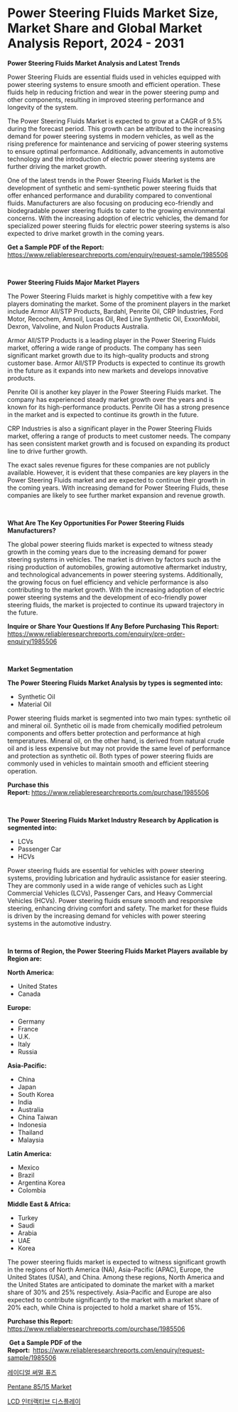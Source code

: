 <p><h1>Power Steering Fluids Market Size, Market Share and Global Market Analysis Report, 2024 - 2031</h1></p><p><strong>Power Steering Fluids Market Analysis and Latest Trends</strong></p>
<p><p>Power Steering Fluids are essential fluids used in vehicles equipped with power steering systems to ensure smooth and efficient operation. These fluids help in reducing friction and wear in the power steering pump and other components, resulting in improved steering performance and longevity of the system.</p><p>The Power Steering Fluids Market is expected to grow at a CAGR of 9.5% during the forecast period. This growth can be attributed to the increasing demand for power steering systems in modern vehicles, as well as the rising preference for maintenance and servicing of power steering systems to ensure optimal performance. Additionally, advancements in automotive technology and the introduction of electric power steering systems are further driving the market growth.</p><p>One of the latest trends in the Power Steering Fluids Market is the development of synthetic and semi-synthetic power steering fluids that offer enhanced performance and durability compared to conventional fluids. Manufacturers are also focusing on producing eco-friendly and biodegradable power steering fluids to cater to the growing environmental concerns. With the increasing adoption of electric vehicles, the demand for specialized power steering fluids for electric power steering systems is also expected to drive market growth in the coming years.</p></p>
<p><strong>Get a Sample PDF of the Report:&nbsp;</strong> <a href="https://www.reliableresearchreports.com/enquiry/request-sample/1985506">https://www.reliableresearchreports.com/enquiry/request-sample/1985506</a></p>
<p>&nbsp;</p>
<p><strong>Power Steering Fluids Major Market Players</strong></p>
<p><p>The Power Steering Fluids market is highly competitive with a few key players dominating the market. Some of the prominent players in the market include Armor All/STP Products, Bardahl, Penrite Oil, CRP Industries, Ford Motor, Recochem, Amsoil, Lucas Oil, Red Line Synthetic Oil, ExxonMobil, Dexron, Valvoline, and Nulon Products Australia.</p><p>Armor All/STP Products is a leading player in the Power Steering Fluids market, offering a wide range of products. The company has seen significant market growth due to its high-quality products and strong customer base. Armor All/STP Products is expected to continue its growth in the future as it expands into new markets and develops innovative products.</p><p>Penrite Oil is another key player in the Power Steering Fluids market. The company has experienced steady market growth over the years and is known for its high-performance products. Penrite Oil has a strong presence in the market and is expected to continue its growth in the future.</p><p>CRP Industries is also a significant player in the Power Steering Fluids market, offering a range of products to meet customer needs. The company has seen consistent market growth and is focused on expanding its product line to drive further growth.</p><p>The exact sales revenue figures for these companies are not publicly available. However, it is evident that these companies are key players in the Power Steering Fluids market and are expected to continue their growth in the coming years. With increasing demand for Power Steering Fluids, these companies are likely to see further market expansion and revenue growth.</p></p>
<p>&nbsp;</p>
<p><strong>What Are The Key Opportunities For Power Steering Fluids Manufacturers?</strong></p>
<p><p>The global power steering fluids market is expected to witness steady growth in the coming years due to the increasing demand for power steering systems in vehicles. The market is driven by factors such as the rising production of automobiles, growing automotive aftermarket industry, and technological advancements in power steering systems. Additionally, the growing focus on fuel efficiency and vehicle performance is also contributing to the market growth. With the increasing adoption of electric power steering systems and the development of eco-friendly power steering fluids, the market is projected to continue its upward trajectory in the future.</p></p>
<p><strong>Inquire or Share Your Questions If Any Before Purchasing This Report:</strong> <a href="https://www.reliableresearchreports.com/enquiry/pre-order-enquiry/1985506">https://www.reliableresearchreports.com/enquiry/pre-order-enquiry/1985506</a></p>
<p>&nbsp;</p>
<p><strong>Market Segmentation</strong></p>
<p><strong>The Power Steering Fluids Market Analysis by types is segmented into:</strong></p>
<p><ul><li>Synthetic Oil</li><li>Material Oil</li></ul></p>
<p><p>Power steering fluids market is segmented into two main types: synthetic oil and mineral oil. Synthetic oil is made from chemically modified petroleum components and offers better protection and performance at high temperatures. Mineral oil, on the other hand, is derived from natural crude oil and is less expensive but may not provide the same level of performance and protection as synthetic oil. Both types of power steering fluids are commonly used in vehicles to maintain smooth and efficient steering operation.</p></p>
<p><strong>Purchase this Report:&nbsp;</strong><a href="https://www.reliableresearchreports.com/purchase/1985506">https://www.reliableresearchreports.com/purchase/1985506</a></p>
<p>&nbsp;</p>
<p><strong>The Power Steering Fluids Market Industry Research by Application is segmented into:</strong></p>
<p><ul><li>LCVs</li><li>Passenger Car</li><li>HCVs</li></ul></p>
<p><p>Power steering fluids are essential for vehicles with power steering systems, providing lubrication and hydraulic assistance for easier steering. They are commonly used in a wide range of vehicles such as Light Commercial Vehicles (LCVs), Passenger Cars, and Heavy Commercial Vehicles (HCVs). Power steering fluids ensure smooth and responsive steering, enhancing driving comfort and safety. The market for these fluids is driven by the increasing demand for vehicles with power steering systems in the automotive industry.</p></p>
<p>&nbsp;</p>
<p><strong>In terms of Region, the Power Steering Fluids Market Players available by Region are:</strong></p>
<p>
    <p> <strong> North America: </strong>
        <ul>
            <li>United States</li>
            <li>Canada</li>
        </ul>
        </p> 
    <p> <strong> Europe: </strong>
        <ul>
            <li>Germany</li>
            <li>France</li>
            <li>U.K.</li>
            <li>Italy</li>
            <li>Russia</li>
        </ul>
        </p> 
    <p> <strong> Asia-Pacific: </strong>
        <ul>
            <li>China</li>
            <li>Japan</li>
            <li>South Korea</li>
            <li>India</li>
            <li>Australia</li>
            <li>China Taiwan</li>
            <li>Indonesia</li>
            <li>Thailand</li>
            <li>Malaysia</li>
        </ul>
        </p> 
    <p> <strong> Latin America: </strong>
        <ul>
            <li>Mexico</li>
            <li>Brazil</li>
            <li>Argentina Korea</li>
            <li>Colombia</li>
        </ul>
        </p> 
    <p> <strong> Middle East & Africa: </strong>
        <ul>
            <li>Turkey</li>
            <li>Saudi</li>
            <li>Arabia</li>
            <li>UAE</li>
            <li>Korea</li>
        </ul>
    </p>
    </p>
<p><p>The power steering fluids market is expected to witness significant growth in the regions of North America (NA), Asia-Pacific (APAC), Europe, the United States (USA), and China. Among these regions, North America and the United States are anticipated to dominate the market with a market share of 30% and 25% respectively. Asia-Pacific and Europe are also expected to contribute significantly to the market with a market share of 20% each, while China is projected to hold a market share of 15%.</p></p>
<p><strong>Purchase this Report: </strong><a href="https://www.reliableresearchreports.com/purchase/1985506">https://www.reliableresearchreports.com/purchase/1985506</a></p>
<p>&nbsp;<strong>Get a Sample PDF of the Report:&nbsp;&nbsp;</strong><a href="https://www.reliableresearchreports.com/enquiry/request-sample/1985506">https://www.reliableresearchreports.com/enquiry/request-sample/1985506</a></p>
<p><strong></strong></p>
<p><p><a href="https://medium.com/@dolphinka10/%EB%9D%BC%EB%94%94%EC%96%BC-%EC%97%B4-%ED%93%A8%EC%A6%88-%EC%8B%9C%EC%9E%A5-%EC%A0%90%EC%9C%A0%EC%9C%A8-%EB%B3%80%ED%99%94-%EB%B0%8F-%EC%8B%9C%EC%9E%A5-%EC%84%B1%EC%9E%A5-%EC%B6%94%EC%84%B8-2024-2031-09f144b60d17">레이디얼 써멀 퓨즈</a></p><p><a href="https://view.publitas.com/reportprime-1/pentane-85-15-market-a-comprehensive-report-of-its-market-share-growth-trends-2023-2030/">Pentane 85/15 Market</a></p><p><a href="https://medium.com/@dolphinka10/lcd-%EB%8C%80%ED%99%94%ED%98%95-%EB%94%94%EC%8A%A4%ED%94%8C%EB%A0%88%EC%9D%B4-%EC%8B%9C%EC%9E%A5-%EC%9D%B8%EC%82%AC%EC%9D%B4%ED%8A%B8-%EC%8B%9C%EC%9E%A5-%EB%8F%99%ED%96%A5-%EC%84%B1%EC%9E%A5-2024%EB%85%84%EB%B6%80%ED%84%B0-2031%EB%85%84%EA%B9%8C%EC%A7%80-%EC%98%88%EC%B8%A1%EB%90%9C-%EB%B6%80%EB%B6%84-3ac81c045c3c">LCD 인터랙티브 디스플레이</a></p></p>